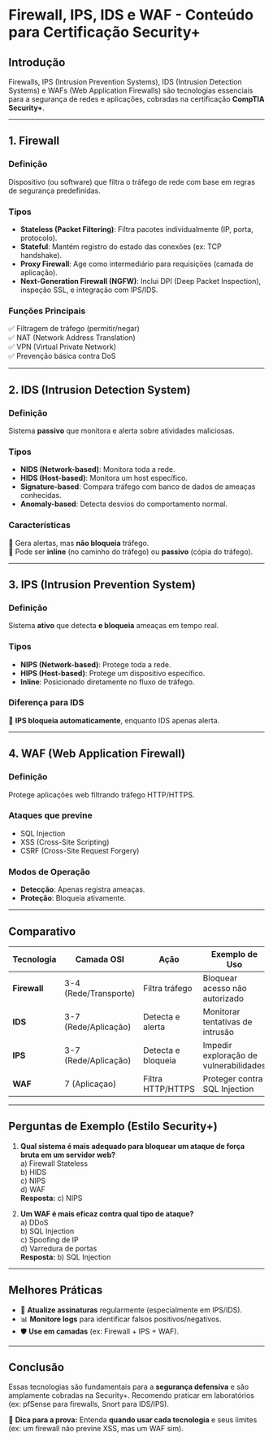 # Firewall, IPS, IDS e WAF - Conteúdo para Certificação Security+

## Introdução
Firewalls, IPS (Intrusion Prevention Systems), IDS (Intrusion Detection Systems) e WAFs (Web Application Firewalls) são tecnologias essenciais para a segurança de redes e aplicações, cobradas na certificação **CompTIA Security+**.

---

## 1. Firewall

### Definição
Dispositivo (ou software) que filtra o tráfego de rede com base em regras de segurança predefinidas.

### Tipos
- **Stateless (Packet Filtering)**: Filtra pacotes individualmente (IP, porta, protocolo).
- **Stateful**: Mantém registro do estado das conexões (ex: TCP handshake).
- **Proxy Firewall**: Age como intermediário para requisições (camada de aplicação).
- **Next-Generation Firewall (NGFW)**: Inclui DPI (Deep Packet Inspection), inspeção SSL, e integração com IPS/IDS.

### Funções Principais
✅ Filtragem de tráfego (permitir/negar)  
✅ NAT (Network Address Translation)  
✅ VPN (Virtual Private Network)  
✅ Prevenção básica contra DoS  

---

## 2. IDS (Intrusion Detection System)
### Definição
Sistema **passivo** que monitora e alerta sobre atividades maliciosas.

### Tipos
- **NIDS (Network-based)**: Monitora toda a rede.
- **HIDS (Host-based)**: Monitora um host específico.
- **Signature-based**: Compara tráfego com banco de dados de ameaças conhecidas.
- **Anomaly-based**: Detecta desvios do comportamento normal.

### Características
🔹 Gera alertas, mas **não bloqueia** tráfego.  
🔹 Pode ser **inline** (no caminho do tráfego) ou **passivo** (cópia do tráfego).  

---

## 3. IPS (Intrusion Prevention System)
### Definição
Sistema **ativo** que detecta **e bloqueia** ameaças em tempo real.

### Tipos
- **NIPS (Network-based)**: Protege toda a rede.
- **HIPS (Host-based)**: Protege um dispositivo específico.
- **Inline**: Posicionado diretamente no fluxo de tráfego.

### Diferença para IDS
🚦 **IPS bloqueia automaticamente**, enquanto IDS apenas alerta.  

---

## 4. WAF (Web Application Firewall)
### Definição
Protege aplicações web filtrando tráfego HTTP/HTTPS.

### Ataques que previne
- SQL Injection  
- XSS (Cross-Site Scripting)  
- CSRF (Cross-Site Request Forgery)  

### Modos de Operação
- **Detecção**: Apenas registra ameaças.
- **Proteção**: Bloqueia ativamente.

---

## Comparativo
| Tecnologia | Camada OSI | Ação | Exemplo de Uso |
|------------|------------|------|----------------|
| **Firewall** | 3-4 (Rede/Transporte) | Filtra tráfego | Bloquear acesso não autorizado |
| **IDS** | 3-7 (Rede/Aplicação) | Detecta e alerta | Monitorar tentativas de intrusão |
| **IPS** | 3-7 (Rede/Aplicação) | Detecta e bloqueia | Impedir exploração de vulnerabilidades |
| **WAF** | 7 (Aplicaçao) | Filtra HTTP/HTTPS | Proteger contra SQL Injection |

---

## Perguntas de Exemplo (Estilo Security+)
1. **Qual sistema é mais adequado para bloquear um ataque de força bruta em um servidor web?**  
   a) Firewall Stateless  
   b) HIDS  
   c) NIPS  
   d) WAF  
   **Resposta:** c) NIPS  

2. **Um WAF é mais eficaz contra qual tipo de ataque?**  
   a) DDoS  
   b) SQL Injection  
   c) Spoofing de IP  
   d) Varredura de portas  
   **Resposta:** b) SQL Injection  

---

## Melhores Práticas
- 🔄 **Atualize assinaturas** regularmente (especialmente em IPS/IDS).  
- 📊 **Monitore logs** para identificar falsos positivos/negativos.  
- 🛡️ **Use em camadas** (ex: Firewall + IPS + WAF).  

---

## Conclusão
Essas tecnologias são fundamentais para a **segurança defensiva** e são amplamente cobradas na Security+. Recomendo praticar em laboratórios (ex: pfSense para firewalls, Snort para IDS/IPS).  

📌 **Dica para a prova:** Entenda **quando usar cada tecnologia** e seus limites (ex: um firewall não previne XSS, mas um WAF sim).  